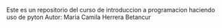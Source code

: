 Este es un repositorio del curso de introduccion a programacion haciendo uso de pyton 
Autor: Maria Camila Herrera Betancur 
